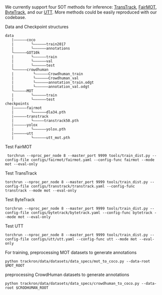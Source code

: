 We currently support four SOT methods for inference: [TransTrack](https://github.com/PeizeSun/TransTrack), [FairMOT](https://github.com/ifzhang/FairMOT), [ByteTrack](https://github.com/ifzhang/ByteTrack), and our [UTT](https://arxiv.org/abs/2203.15175). More methods could be easily reproduced with our codebase.

Data and Checkpoint structures
```
data
   |——————coco
   |        └——————train2017
   |        └——————annotations
   └——————GOT10k
   |        └——————train
   |        └——————val
   |        └——————test
   └——————crowdhuman
   |         └——————Crowdhuman_train
   |         └——————Crowdhuman_val
   |         └——————annotation_train.odgt
   |         └——————annotation_val.odgt
   └——————MOT
   |        └——————train
   |        └——————test
checkpoints
   |——————fairmot
   |        └——————dla34.pth
   |——————transtrack
   |        └—————transtrack50.pth
   |——————yolox
   |        └——————yolox.pth
   |——————utt
   |        └——————utt_mot.pth
```

Test FairMOT
```
 torchrun --nproc_per_node 8 --master_port 9999 tools/train_dist.py --config-file configs/fairmot/fairmot.yaml --config-func fairmot --mode mot --eval-only
 ```

 Test TransTrack
 ```
 torchrun --nproc_per_node 8 --master_port 9999 tools/train_dist.py --config-file configs/transtrack/transtrack.yaml --config-func transtrack --mode mot --eval-only
 ```

 Test ByteTrack
 ```
 torchrun --nproc_per_node 8 --master_port 9999 tools/train_dist.py --config-file configs/bytetrack/bytetrack.yaml --config-func bytetrack --mode mot --eval-only
 ```

 Test UTT
 ```
 torchrun --nproc_per_node 8 --master_port 9999 tools/train_dist.py --config-file configs/utt/utt.yaml --config-func utt --mode mot --eval-only
 ```


For training, preprocessing MOT datasets to generate annotations
```
python trackron/data/datasets/data_specs/mot_to_coco.py --data-root $MOT_ROOT
```

preprocessing CrowdHuman datasets to generate annotations
```
python trackron/data/datasets/data_specs/crowdhuman_to_coco.py --data-root $CRODHUMAN_ROOT
```